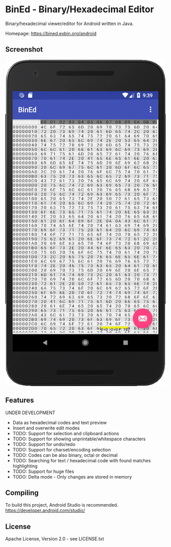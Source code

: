 BinEd - Binary/Hexadecimal Editor
=================================

Binary/hexadecimal viewer/editor for Android written in Java.

Homepage: https://bined.exbin.org/android  

Screenshot
----------

![BinEd-Editor Screenshot](images/editor_screenshot.png?raw=true)

Features
--------

UNDER DEVELOPMENT  

  * Data as hexadecimal codes and text preview
  * Insert and overwrite edit modes
  * TODO: Support for selection and clipboard actions
  * TODO: Support for showing unprintable/whitespace characters
  * TODO: Support for undo/redo
  * TODO: Support for charset/encoding selection
  * TODO: Codes can be also binary, octal or decimal
  * TODO: Searching for text / hexadecimal code with found matches highlighting
  * TODO: Support for huge files
  * TODO: Delta mode - Only changes are stored in memory

Compiling
---------

To build this project, Android Studio is recommended.
https://developer.android.com/studio/  

License
-------

Apache License, Version 2.0 - see LICENSE.txt  

